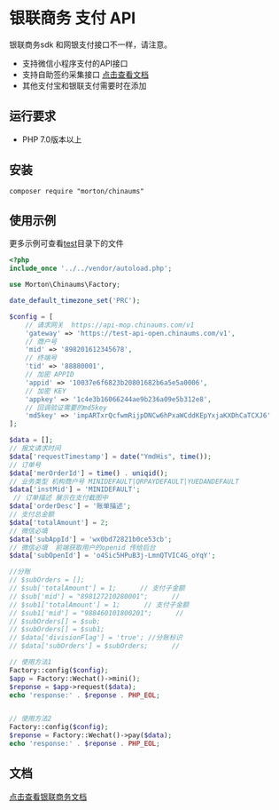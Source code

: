 # 银联商务 支付 API
银联商务sdk 和网银支付接口不一样，请注意。

* 支持微信小程序支付的API接口
* 支持自助签约采集接口 [点击查看文档](/src/Service/Contract/README.md)
* 其他支付宝和银联支付需要时在添加

## 运行要求
* PHP 7.0版本以上

## 安装
```shell
composer require "morton/chinaums"
```
## 使用示例
更多示例可查看[test](./test/Wechat/)目录下的文件
```php
<?php
include_once '../../vendor/autoload.php';

use Morton\Chinaums\Factory;

date_default_timezone_set('PRC');

$config = [
    // 请求网关  https://api-mop.chinaums.com/v1
    'gateway' => 'https://test-api-open.chinaums.com/v1',
    // 商户号
    'mid' => '898201612345678',
    // 终端号
    'tid' => '88880001',
    // 加密 APPID
    'appid' => '10037e6f6823b20801682b6a5e5a0006',
    // 加密 KEY
    'appkey' => '1c4e3b16066244ae9b236a09e5b312e8',
    // 回调验证需要的md5key
    'md5key' => 'impARTxrQcfwmRijpDNCw6hPxaWCddKEpYxjaKXDhCaTCXJ6'
];

$data = [];
// 报文请求时间
$data['requestTimestamp'] = date("YmdHis", time());
// 订单号
$data['merOrderId'] = time() . uniqid();
// 业务类型 机构商户号 MINIDEFAULT|QRPAYDEFAULT|YUEDANDEFAULT
$data['instMid'] = 'MINIDEFAULT';
 // 订单描述 展示在支付截图中
$data['orderDesc'] = '账单描述';
// 支付总金额
$data['totalAmount'] = 2; 
// 微信必填
$data['subAppId'] = 'wx0bd72821b0ce53cb';  
// 微信必填  前端获取用户的openid 传给后台
$data['subOpenId'] = 'o4Sic5HPuB3j-LmnQTVIC4G_oYqY';

//分账
// $subOrders = [];
// $sub['totalAmount'] = 1;      // 支付子金额
// $sub['mid'] = "898127210280001";      //
// $sub1['totalAmount'] = 1;      // 支付子金额
// $sub1['mid'] = "988460101800201";      //
// $subOrders[] = $sub;
// $subOrders[] = $sub1;
// $data['divisionFlag'] = 'true'; //分账标识
// $data['subOrders'] = $subOrders;      //

// 使用方法1
Factory::config($config);
$app = Factory::Wechat()->mini();
$reponse = $app->request($data);
echo 'response:' . $reponse . PHP_EOL;


// 使用方法2
Factory::config($config);
$reponse = Factory::Wechat()->pay($data);
echo 'response:' . $reponse . PHP_EOL;

```
## 文档
[点击查看银联商务文档](https://open.chinaums.com/resources/?code=651539656974952&url=b7abc3a6-0c49-43d4-ad7d-f6dd16ff35eb)
